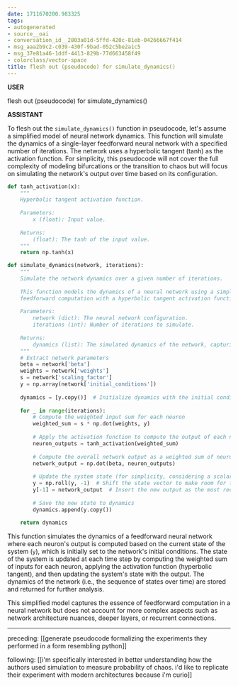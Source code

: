 ```yaml
---
date: 1711670200.983325
tags:
- autogenerated
- source__oai
- conversation_id__2803a01d-5ffd-420c-81eb-04266667f414
- msg_aaa2b9c2-c039-430f-9bad-052c5be2a1c5
- msg_37e81a46-1ddf-4413-829b-77d663458f49
- colorclass/vector-space
title: flesh out (pseudocode) for simulate_dynamics()
---
```


**USER**

flesh out (pseudocode) for simulate_dynamics()


**ASSISTANT**

To flesh out the `simulate_dynamics()` function in pseudocode, let's assume a simplified model of neural network dynamics. This function will simulate the dynamics of a single-layer feedforward neural network with a specified number of iterations. The network uses a hyperbolic tangent (tanh) as the activation function. For simplicity, this pseudocode will not cover the full complexity of modeling bifurcations or the transition to chaos but will focus on simulating the network's output over time based on its configuration.

```python
def tanh_activation(x):
    """
    Hyperbolic tangent activation function.
    
    Parameters:
        x (float): Input value.
        
    Returns:
        (float): The tanh of the input value.
    """
    return np.tanh(x)

def simulate_dynamics(network, iterations):
    """
    Simulate the network dynamics over a given number of iterations.
    
    This function models the dynamics of a neural network using a simple
    feedforward computation with a hyperbolic tangent activation function.
    
    Parameters:
        network (dict): The neural network configuration.
        iterations (int): Number of iterations to simulate.
    
    Returns:
        dynamics (list): The simulated dynamics of the network, capturing the output at each time step.
    """
    # Extract network parameters
    beta = network['beta']
    weights = network['weights']
    s = network['scaling_factor']
    y = np.array(network['initial_conditions'])
    
    dynamics = [y.copy()]  # Initialize dynamics with the initial conditions
    
    for _ in range(iterations):
        # Compute the weighted input sum for each neuron
        weighted_sum = s * np.dot(weights, y)
        
        # Apply the activation function to compute the output of each neuron
        neuron_outputs = tanh_activation(weighted_sum)
        
        # Compute the overall network output as a weighted sum of neuron outputs
        network_output = np.dot(beta, neuron_outputs)
        
        # Update the system state (for simplicity, considering a scalar output that feeds back into the system)
        y = np.roll(y, -1)  # Shift the state vector to make room for the new output
        y[-1] = network_output  # Insert the new output as the most recent state
        
        # Save the new state to dynamics
        dynamics.append(y.copy())
        
    return dynamics
```

This function simulates the dynamics of a feedforward neural network where each neuron's output is computed based on the current state of the system (`y`), which is initially set to the network's initial conditions. The state of the system is updated at each time step by computing the weighted sum of inputs for each neuron, applying the activation function (hyperbolic tangent), and then updating the system's state with the output. The dynamics of the network (i.e., the sequence of states over time) are stored and returned for further analysis. 

This simplified model captures the essence of feedforward computation in a neural network but does not account for more complex aspects such as network architecture nuances, deeper layers, or recurrent connections.


---

preceding: [[generate pseudocode formalizing the experiments they performed in a form resembling python]]  


following: [[i'm specifically interested in better understanding how the authors used simulation to measure probability of chaos. i'd like to replicate their experiment with modern architectures  because i'm curio]]